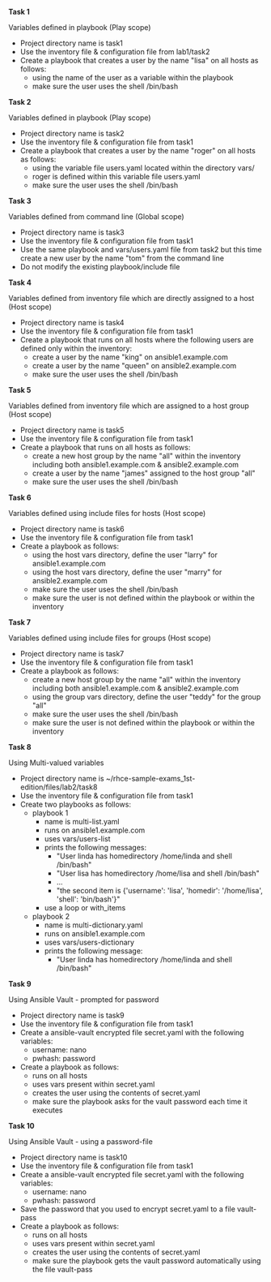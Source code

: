 
**Task 1** 

Variables defined in playbook (Play scope)

-  Project directory name is task1
-  Use the inventory file & configuration file from lab1/task2
-  Create a playbook that creates a user by the name "lisa" on all hosts as follows:
   - using the name of the user as a variable within the playbook
   - make sure the user uses the shell /bin/bash

**Task 2**

Variables defined in playbook (Play scope)

-  Project directory name is task2
-  Use the inventory file & configuration file from task1
-  Create a playbook that creates a user by the name "roger" on all hosts as follows:
   - using the variable file users.yaml located within the directory vars/ 
   - roger is defined within this variable file users.yaml
   - make sure the user uses the shell /bin/bash

**Task 3**

Variables defined from command line (Global scope)

-  Project directory name is task3
-  Use the inventory file & configuration file from task1
-  Use the same playbook and vars/users.yaml file from task2 but this time create a new user by the name "tom" from the command line
-  Do not modify the existing playbook/include file

**Task 4**

Variables defined from inventory file which are directly assigned to a host (Host scope)

-  Project directory name is task4
-  Use the inventory file & configuration file from task1
-  Create a playbook that runs on all hosts where the following users are defined only within the inventory:
   - create a user by the name "king" on ansible1.example.com
   - create a user by the name "queen" on ansible2.example.com
   - make sure the user uses the shell /bin/bash

**Task 5**

Variables defined from inventory file which are assigned to a host group (Host scope)

-  Project directory name is task5
-  Use the inventory file & configuration file from task1
-  Create a playbook that runs on all hosts as follows:
   - create a new host group by the name "all" within the inventory including both ansible1.example.com & ansible2.example.com
   - create a user by the name "james" assigned to the host group "all"
   - make sure the user uses the shell /bin/bash

**Task 6**

Variables defined using include files for hosts (Host scope)

-  Project directory name is task6
-  Use the inventory file & configuration file from task1
-  Create a playbook as follows:
   - using the host vars directory, define the user "larry" for ansible1.example.com
   - using the host vars directory, define the user "marry" for ansible2.example.com
   - make sure the user uses the shell /bin/bash
   - make sure the user is not defined within the playbook or within the inventory

**Task 7**

Variables defined using include files for groups (Host scope)

-  Project directory name is task7
-  Use the inventory file & configuration file from task1
-  Create a playbook as follows:
   - create a new host group by the name "all" within the inventory including both ansible1.example.com & ansible2.example.com
   - using the group vars directory, define the user "teddy" for the group "all"
   - make sure the user uses the shell /bin/bash
   - make sure the user is not defined within the playbook or within the inventory 

**Task 8**

Using Multi-valued variables 

-  Project directory name is ~/rhce-sample-exams_1st-edition/files/lab2/task8
-  Use the inventory file & configuration file from task1
-  Create two playbooks as follows:
   - playbook 1
     - name is multi-list.yaml
     - runs on ansible1.example.com
     - uses vars/users-list
     - prints the following messages:
       - "User linda has homedirectory /home/linda and shell /bin/bash"
       - "User lisa has homedirectory /home/lisa and shell /bin/bash"
       - ...
       - "the second item is {'username': 'lisa', 'homedir': '/home/lisa', 'shell': 'bin/bash'}"
     - use a loop or with_items
   - playbook 2
     - name is multi-dictionary.yaml
     - runs on ansible1.example.com
     - uses vars/users-dictionary
     - prints the following message:
       - "User linda has homedirectory /home/linda and shell /bin/bash"

**Task 9**

Using Ansible Vault - prompted for password

-  Project directory name is task9
-  Use the inventory file & configuration file from task1
-  Create a ansible-vault encrypted file secret.yaml with the following variables:
   - username: nano
   - pwhash: password
-  Create a playbook as follows:
   - runs on all hosts
   - uses vars present within secret.yaml
   - creates the user using the contents of secret.yaml
   - make sure the playbook asks for the vault password each time it executes

**Task 10**

Using Ansible Vault - using a password-file

-  Project directory name is task10
-  Use the inventory file & configuration file from task1
-  Create a ansible-vault encrypted file secret.yaml with the following variables:
   - username: nano
   - pwhash: password
-  Save the password that you used to encrypt secret.yaml to a file vault-pass
-  Create a playbook as follows:
   - runs on all hosts
   - uses vars present within secret.yaml
   - creates the user using the contents of secret.yaml 
   - make sure the playbook gets the vault password automatically using the file vault-pass

